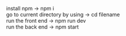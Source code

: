 install npm -> npm i\
go to current directory by using -> cd filename\
run the front end -> npm run dev\
run the back end -> npm start

